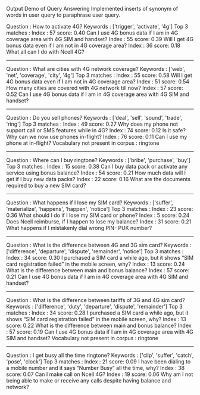 Output Demo of Query Answering 
Implemented inserts of synonym of words in user query to paraphrase user query.

Question :  How to activate 4G?
Keywords :  ['trigger', 'activate', '4g']
Top 3 matches : 
Index :  57 score: 0.40 Can I use 4G bonus data if I am in 4G coverage area with 4G SIM and handset?
Index :  55 score: 0.39 Will I get 4G bonus data even if I am not in 4G coverage area?
Index :  36 score: 0.18 What all can I do with Ncell 4G?


 ************************************************************ 

Question :  What are cities with 4G network coverage?
Keywords :  ['web', 'net', 'coverage', 'city', '4g']
Top 3 matches : 
Index :  55 score: 0.58 Will I get 4G bonus data even if I am not in 4G coverage area?
Index :  51 score: 0.54 How many cities are covered with 4G network till now?
Index :  57 score: 0.52 Can I use 4G bonus data if I am in 4G coverage area with 4G SIM and handset?


 ************************************************************ 

Question :  Do you sell phones?
Keywords :  ['deal', 'sell', 'sound', 'trade', 'ring']
Top 3 matches : 
Index :  49 score: 0.27 Why does my phone not support call or SMS features while in 4G?
Index :  74 score: 0.12 Is it safe? Why can we now use phones in-flight?
Index :  76 score: 0.11 Can I use my phone at in-flight?
Vocabulary not present in corpus :  ringtone


 ************************************************************ 

Question :  Where can I buy ringtone?
Keywords :  ['bribe', 'purchase', 'buy']
Top 3 matches : 
Index :  15 score: 0.38 Can I buy data pack or activate any service using bonus balance?
Index :  54 score: 0.21 How much data will I get if I buy new data packs?
Index :  22 score: 0.16 What are the documents required to buy a new SIM card?


 ************************************************************ 

Question :  What happens if I lose my SIM card?
Keywords :  ['suffer', 'materialize', 'happens', 'happen', 'notice']
Top 3 matches : 
Index :  23 score: 0.36 What should I do if I lose my SIM card or phone?
Index :  5 score: 0.24 Does Ncell reimburse, if I happen to lose my balance?
Index :  31 score: 0.21 What happens if I mistakenly dial wrong PIN- PUK number?


 ************************************************************ 

Question :  What is the difference between 4G and 3G sim card?
Keywords :  ['difference', 'departure', 'dispute', 'remainder', 'notice']
Top 3 matches : 
Index :  34 score: 0.30 I purchased a SIM card a while ago, but it shows “SIM card registration failed” in the mobile screen, why?
Index :  13 score: 0.24 What is the difference between main and bonus balance?
Index :  57 score: 0.21 Can I use 4G bonus data if I am in 4G coverage area with 4G SIM and handset?


 ************************************************************ 

Question :  What is the difference between tariffs of 3G and 4G sim card?
Keywords :  ['difference', 'duty', 'departure', 'dispute', 'remainder']
Top 3 matches : 
Index :  34 score: 0.28 I purchased a SIM card a while ago, but it shows “SIM card registration failed” in the mobile screen, why?
Index :  13 score: 0.22 What is the difference between main and bonus balance?
Index :  57 score: 0.19 Can I use 4G bonus data if I am in 4G coverage area with 4G SIM and handset?
Vocabulary not present in corpus :  ringtone


 ************************************************************ 

Question :  I get busy all the time ringtone?
Keywords :  ['clip', 'suffer', 'catch', 'pose', 'clock']
Top 3 matches : 
Index :  21 score: 0.09 I have been dialing to a mobile number and it says “Number Busy” all the time, why?
Index :  38 score: 0.07 Can I make call on Ncell 4G?
Index :  19 score: 0.06 Why am I not being able to make or receive any calls despite having balance and network?

